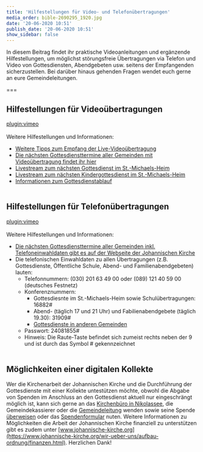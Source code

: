 ```yaml
---
title: 'Hilfestellungen für Video- und Telefonübertragungen'
media_order: bible-2690295_1920.jpg
date: '20-06-2020 10:51'
publish_date: '20-06-2020 10:51'
show_sidebar: false
---
```


In diesem Beitrag findet ihr praktische Videoanleitungen und ergänzende Hilfestellungen, um möglichst störungsfreie Übertragungen via Telefon und Video von Gottesdiensten, Abendgebeten usw. seitens der Empfangenden sicherzustellen. Bei darüber hinaus gehenden Fragen wendet euch gerne an eure Gemeindeleitungen.

===

## Hilfestellungen für Videoübertragungen

[plugin:vimeo](https://vimeo.com/https://player.vimeo.com/video/414701082)
<br><br>
Weitere Hilfestellungen und Informationen:
* [Weitere Tipps zum Empfang der Live-Videoübertragung](https://cloud.johannische-kirche.org/index.php/s/Smg4kD3tRNBENYp)
* [Die nächsten Gottesdiensttermine aller Gemeinden mit Videoübertragung findet ihr hier](https://smh-gemeinden.de/news/gottesdienste-am-kommenden-sonntag)
* [Livestream zum nächsten Gottesdienst im St.-Michaels-Heim](https://www.johannische-kirche.org/mediathek/live-gottesdienst.html)
* [Livestream zum nächsten Kindergottesdienst im St.-Michaels-Heim](https://www.johannische-kirche.org/mediathek/live-gottesdienst/live-kindergottesdienst.html)
* [Informationen zum Gottesdienstablauf](https://www.johannische-kirche.org/lebenshilfe-und-angebote/gottesdienste.html)
<br><br>

## Hilfestellungen für Telefonübertragungen

[plugin:vimeo](https://vimeo.com/https://player.vimeo.com/video/414490837)
<br><br>
Weitere Hilfestellungen und Informationen:
* [Die nächsten Gottesdiensttermine aller Gemeinden inkl. Telefoneinwahldaten gibt es auf der Webseite der Johannischen Kirche](https://www.johannische-kirche.org/wir-ueber-uns/aktuelles.html)
* Die telefonischen Einwahldaten zu allen Übertragungen (z.B. Gottesdienste, Öffentliche Schule, Abend- und Familienabendgebeten) lauten:
	* Telefonnummern: (030) 201 63 49 00 oder (089) 121 40 59 00 (deutsches Festnetz)
	* Konferenznummern:
		* Gottesdiesnte im St.-Michaels-Heim sowie Schulübertragungen: 16882#
		* Abend- (täglich 17 und 21 Uhr) und Fabilienabendgebete (täglich 19.30): 31909#
		* [Gottesdienste in anderen Gemeinden](https://www.johannische-kirche.org/wir-ueber-uns/aktuelles.html)
	* Passwort: 24081855#
	* Hinweis: Die Raute-Taste befindet sich zumeist rechts neben der 9 und ist durch das Symbol # gekennzeichnet
<br><br>

## Möglichkeiten einer digitalen Kollekte

Wer die Kirchenarbeit der Johannischen Kirche und die Durchführung der Gottesdienste mit einer Kollekte untestützen möchte, obwohl die Abgabe von Spenden im Anschluss an den Gottesdienst aktuell nur eingeschrängt möglich ist, kann sich gerne an das [Kirchenbüro in Nikolassee](https://www.johannische-kirche.org/gemeindeleben.html), die Gemeindekassierer oder die [Gemeindeleitung](https://www.johannische-kirche.org/gemeindeleben/berlin-smh.html) wenden sowie seine Spende [überweisen](https://smh-gemeinden.de/ueber-uns) oder das [Spendenformular](https://secure.spendenbank.de/form/3469) nuten. Weitere Informationen zu Möglichkeiten die Arbeit der Johannischen Kirche finanziell zu unterstützen gibt es zudem unter [www.johannische-kirche.org](https://www.johannische-kirche.org/wir-ueber-uns/aufbau-ordnung/finanzen.html). Herzlichen Dank!